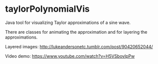 taylorPolynomialVis
===================

Java tool for visualizing Taylor approximations of a sine wave.

There are classes for animating the approximation and for layering the approximations.

Layered images: http://lukeandersonetc.tumblr.com/post/90420652044/

Video demo: https://www.youtube.com/watch?v=H5VSbovlpPw
